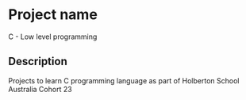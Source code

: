# Project name
C - Low level programming 

## Description 
Projects to learn C programming language as part of Holberton School Australia Cohort 23
